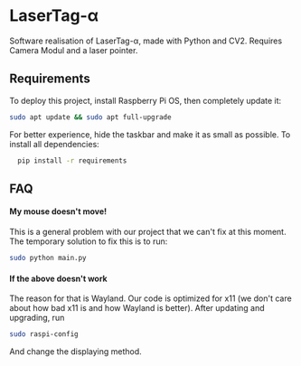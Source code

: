 
# LaserTag-α

Software realisation of LaserTag-α, made with Python and CV2. Requires Camera Modul and a laser pointer.



## Requirements 

To deploy this project, install Raspberry Pi OS, then completely update it:
```bash
sudo apt update && sudo apt full-upgrade
```
For better experience, hide the taskbar and make it as small as possible.
To install all dependencies:
```bash
  pip install -r requirements 
```



## FAQ

#### My mouse doesn't move!

This is a general problem with our project that we can't fix at this moment. The temporary solution to fix this is to run:
```bash
sudo python main.py
```
#### If the above doesn't work

The reason for that is Wayland. Our code is optimized for x11 (we don't care about how bad x11 is and how Wayland is better). After updating and upgrading, run
```bash
sudo raspi-config
```
And change the displaying method.




